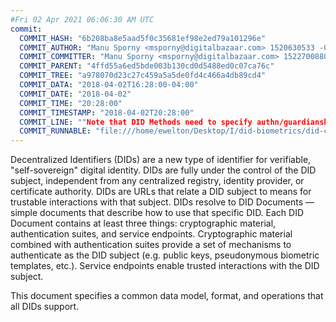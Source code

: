 ```yaml
---
#Fri 02 Apr 2021 06:06:30 AM UTC
commit:
  COMMIT_HASH: "6b208ba8e5aad5f0c35681ef98e2ed79a101296e"
  COMMIT_AUTHOR: "Manu Sporny <msporny@digitalbazaar.com> 1520630533 -0500"
  COMMIT_COMMITTER: "Manu Sporny <msporny@digitalbazaar.com> 1522700880 -0400"
  COMMIT_PARENT: "4ffd55a6ed5bde003b130cd0d5488ed0c07ca76c"
  COMMIT_TREE: "a978070d23c27c459a5a5de0fd4c466a4db89cd4"
  COMMIT_DATA: "2018-04-02T16:28:00-04:00"
  COMMIT_DATE: "2018-04-02"
  COMMIT_TIME: "20:28:00"
  COMMIT_TIMESTAMP: "2018-04-02T20:28:00"
  COMMIT_LINE: ""Note that DID Methods need to specify authn/guardianship. Fixes #13."
  COMMIT_RUNNABLE: "file:///home/ewelton/Desktop/I/did-biometrics/did-core-dataset/analysis/gitinfo/6b208ba8e5aad5f0c35681ef98e2ed79a101296e/snapshot/index.html"
---
```


<section id="abstract">
<p>
Decentralized Identifiers (DIDs) are a new type of identifier for
verifiable, "self-sovereign" digital identity. DIDs are fully under the
control of the DID subject, independent from any centralized registry,
identity provider, or certificate authority. DIDs are URLs that relate a
DID subject to means for trustable interactions with that subject. DIDs
resolve to DID Documents — simple documents that describe how to use that
specific DID. Each DID Document contains at least three things:
cryptographic material, authentication suites, and service endpoints.
Cryptographic material combined with authentication suites provide a set of
mechanisms to authenticate as the DID subject (e.g. public keys,
pseudonymous biometric templates, etc.). Service endpoints enable
trusted interactions with the DID subject.
      </p>
<p>
This document specifies a common data model, format, and operations that all
DIDs support.
      </p>
</section>
